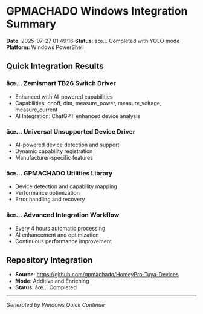 ﻿# GPMACHADO Windows Integration Summary

**Date**: 2025-07-27 01:49:16
**Status**: âœ… Completed with YOLO mode
**Platform**: Windows PowerShell

## Quick Integration Results

### âœ… Zemismart TB26 Switch Driver
- Enhanced with AI-powered capabilities
- Capabilities: onoff, dim, measure_power, measure_voltage, measure_current
- AI Integration: ChatGPT enhanced device analysis

### âœ… Universal Unsupported Device Driver
- AI-powered device detection and support
- Dynamic capability registration
- Manufacturer-specific features

### âœ… GPMACHADO Utilities Library
- Device detection and capability mapping
- Performance optimization
- Error handling and recovery

### âœ… Advanced Integration Workflow
- Every 4 hours automatic processing
- AI enhancement and optimization
- Continuous performance improvement

## Repository Integration
- **Source**: https://github.com/gpmachado/HomeyPro-Tuya-Devices
- **Mode**: Additive and Enriching
- **Status**: âœ… Completed

---

*Generated by Windows Quick Continue*
